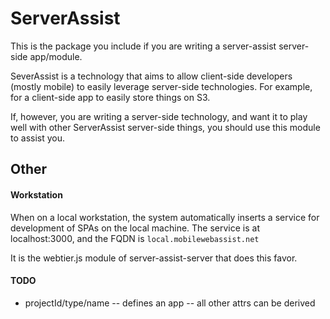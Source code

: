 # ServerAssist

This is the package you include if you are writing a server-assist server-side app/module.

SeverAssist is a technology that aims to allow client-side developers (mostly mobile) to
easily leverage server-side technologies. For example, for a client-side app to easily
store things on S3.

If, however, you are writing a server-side technology, and want it to play well with
other ServerAssist server-side things, you should use this module to assist you.

## Other

#### Workstation

When on a local workstation, the system automatically inserts a service for development
of SPAs on the local machine. The service is at localhost:3000, and the FQDN is `local.mobilewebassist.net`

It is the webtier.js module of server-assist-server that does this favor.

#### TODO

* projectId/type/name -- defines an app -- all other attrs can be derived



